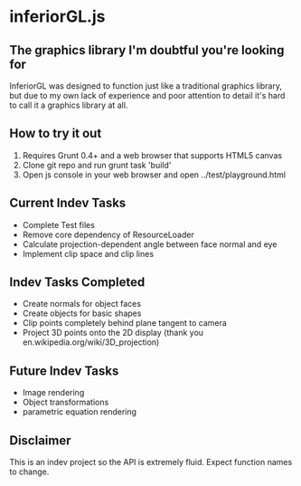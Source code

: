 inferiorGL.js 
==================================================

The graphics library I'm doubtful you're looking for
----------------------------------------------------

InferiorGL was designed to function just like a traditional graphics library, 
but due to my own lack of experience and poor attention to detail it's hard to 
call it a graphics library at all.

How to try it out
----------------------
1. Requires Grunt 0.4+ and a web browser that supports HTML5 canvas
2. Clone git repo and run grunt task 'build'
3. Open js console in your web browser and open ../test/playground.html

Current Indev Tasks
----------------------
- Complete Test files 
- Remove core dependency of ResourceLoader
- Calculate projection-dependent angle between face normal and eye
- Implement clip space and clip lines

Indev Tasks Completed
-------------------------
- Create normals for object faces
- Create objects for basic shapes
- Clip points completely behind plane tangent to camera
- Project 3D points onto the 2D display (thank you en.wikipedia.org/wiki/3D_projection)

Future Indev Tasks
---------------------
- Image rendering
- Object transformations
- parametric equation rendering

Disclaimer
-------------
This is an indev project so the API is extremely fluid. Expect function names to change. 